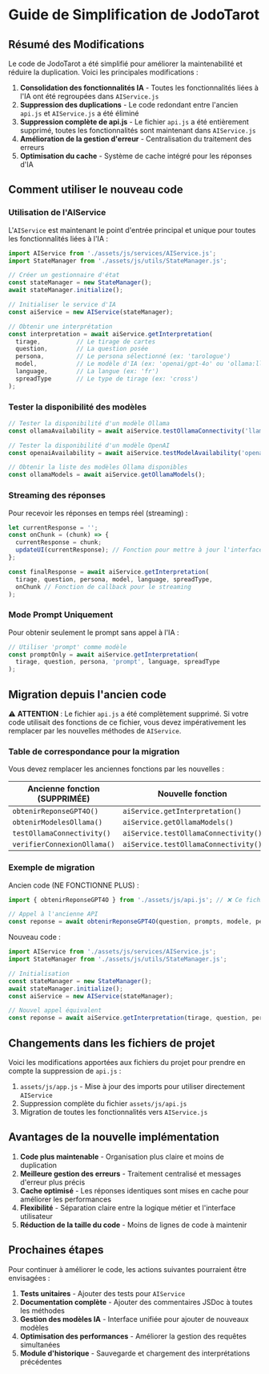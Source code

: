 # Guide de Simplification de JodoTarot

## Résumé des Modifications

Le code de JodoTarot a été simplifié pour améliorer la maintenabilité et réduire la duplication. Voici les principales modifications :

1. **Consolidation des fonctionnalités IA** - Toutes les fonctionnalités liées à l'IA ont été regroupées dans `AIService.js`
2. **Suppression des duplications** - Le code redondant entre l'ancien `api.js` et `AIService.js` a été éliminé
3. **Suppression complète de api.js** - Le fichier `api.js` a été entièrement supprimé, toutes les fonctionnalités sont maintenant dans `AIService.js`
4. **Amélioration de la gestion d'erreur** - Centralisation du traitement des erreurs
5. **Optimisation du cache** - Système de cache intégré pour les réponses d'IA

## Comment utiliser le nouveau code

### Utilisation de l'AIService

L'`AIService` est maintenant le point d'entrée principal et unique pour toutes les fonctionnalités liées à l'IA :

```javascript
import AIService from './assets/js/services/AIService.js';
import StateManager from './assets/js/utils/StateManager.js';

// Créer un gestionnaire d'état
const stateManager = new StateManager();
await stateManager.initialize();

// Initialiser le service d'IA
const aiService = new AIService(stateManager);

// Obtenir une interprétation
const interpretation = await aiService.getInterpretation(
  tirage,          // Le tirage de cartes
  question,        // La question posée
  persona,         // Le persona sélectionné (ex: 'tarologue')
  model,           // Le modèle d'IA (ex: 'openai/gpt-4o' ou 'ollama:llama3')
  language,        // La langue (ex: 'fr')
  spreadType       // Le type de tirage (ex: 'cross')
);
```

### Tester la disponibilité des modèles

```javascript
// Tester la disponibilité d'un modèle Ollama
const ollamaAvailability = await aiService.testOllamaConnectivity('llama3');

// Tester la disponibilité d'un modèle OpenAI
const openaiAvailability = await aiService.testModelAvailability('openai/gpt-4');

// Obtenir la liste des modèles Ollama disponibles
const ollamaModels = await aiService.getOllamaModels();
```

### Streaming des réponses

Pour recevoir les réponses en temps réel (streaming) :

```javascript
let currentResponse = '';
const onChunk = (chunk) => {
  currentResponse = chunk;
  updateUI(currentResponse); // Fonction pour mettre à jour l'interface
};

const finalResponse = await aiService.getInterpretation(
  tirage, question, persona, model, language, spreadType, 
  onChunk // Fonction de callback pour le streaming
);
```

### Mode Prompt Uniquement

Pour obtenir seulement le prompt sans appel à l'IA :

```javascript
// Utiliser 'prompt' comme modèle
const promptOnly = await aiService.getInterpretation(
  tirage, question, persona, 'prompt', language, spreadType
);
```

## Migration depuis l'ancien code

⚠️ **ATTENTION** : Le fichier `api.js` a été complètement supprimé. Si votre code utilisait des fonctions de ce fichier, vous devez impérativement les remplacer par les nouvelles méthodes de `AIService`.

### Table de correspondance pour la migration

Vous devez remplacer les anciennes fonctions par les nouvelles :

| Ancienne fonction (SUPPRIMÉE) | Nouvelle fonction |
|-------------------|-------------------|
| `obtenirReponseGPT4O()` | `aiService.getInterpretation()` |
| `obtenirModelesOllama()` | `aiService.getOllamaModels()` |
| `testOllamaConnectivity()` | `aiService.testOllamaConnectivity()` |
| `verifierConnexionOllama()` | `aiService.testOllamaConnectivity()` |

### Exemple de migration

Ancien code (NE FONCTIONNE PLUS) :
```javascript
import { obtenirReponseGPT4O } from './assets/js/api.js'; // ❌ Ce fichier n'existe plus

// Appel à l'ancienne API
const reponse = await obtenirReponseGPT4O(question, prompts, modele, persona, tirage, langue, type);
```

Nouveau code :
```javascript
import AIService from './assets/js/services/AIService.js';
import StateManager from './assets/js/utils/StateManager.js';

// Initialisation
const stateManager = new StateManager();
await stateManager.initialize();
const aiService = new AIService(stateManager);

// Nouvel appel équivalent
const reponse = await aiService.getInterpretation(tirage, question, persona, modele, langue, type);
```

## Changements dans les fichiers de projet

Voici les modifications apportées aux fichiers du projet pour prendre en compte la suppression de `api.js` :

1. `assets/js/app.js` - Mise à jour des imports pour utiliser directement `AIService`
2. Suppression complète du fichier `assets/js/api.js`
3. Migration de toutes les fonctionnalités vers `AIService.js`

## Avantages de la nouvelle implémentation

1. **Code plus maintenable** - Organisation plus claire et moins de duplication
2. **Meilleure gestion des erreurs** - Traitement centralisé et messages d'erreur plus précis
3. **Cache optimisé** - Les réponses identiques sont mises en cache pour améliorer les performances
4. **Flexibilité** - Séparation claire entre la logique métier et l'interface utilisateur
5. **Réduction de la taille du code** - Moins de lignes de code à maintenir

## Prochaines étapes

Pour continuer à améliorer le code, les actions suivantes pourraient être envisagées :

1. **Tests unitaires** - Ajouter des tests pour `AIService`
2. **Documentation complète** - Ajouter des commentaires JSDoc à toutes les méthodes
3. **Gestion des modèles IA** - Interface unifiée pour ajouter de nouveaux modèles
4. **Optimisation des performances** - Améliorer la gestion des requêtes simultanées
5. **Module d'historique** - Sauvegarde et chargement des interprétations précédentes 